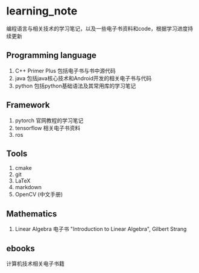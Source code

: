 # learning_note
编程语言与相关技术的学习笔记，以及一些电子书资料和code，根据学习进度持续更新

## Programming language
1. C++ Primer Plus
包括电子书与书中源代码
2. java
包括java核心技术和Android开发的相关电子书与代码
3. python
包括python基础语法及其常用库的学习笔记
## Framework
1. pytorch
官网教程的学习笔记
2. tensorflow
相关电子书资料
3. ros
## Tools
1. cmake
2. git 
3. LaTeX
4. markdown
5. OpenCV (中文手册)
## Mathematics
1. Linear Algebra
电子书 "Introduction to Linear Algebra", Gilbert Strang
## ebooks
计算机技术相关电子书籍



